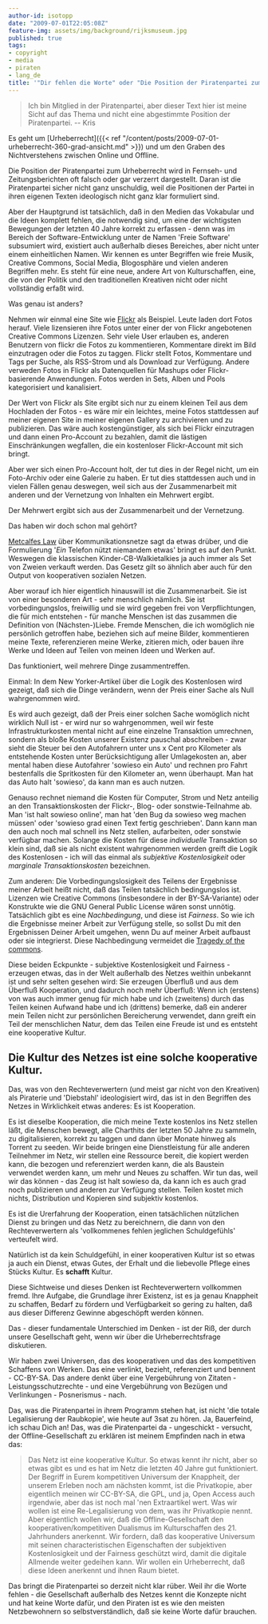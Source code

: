```yaml
---
author-id: isotopp
date: "2009-07-01T22:05:08Z"
feature-img: assets/img/background/rijksmuseum.jpg
published: true
tags:
- copyright
- media
- piraten
- lang_de
title: '"Dir fehlen die Worte" oder "Die Position der Piratenpartei zum Urheberrecht in einer Flatrategesellschaft"'
---
```

> Ich bin Mitglied in der Piratenpartei, aber dieser Text hier ist meine
> Sicht auf das Thema und nicht eine abgestimmte Position der Piratenpartei.
> -- Kris

Es geht um
[Urheberrecht]({{< ref "/content/posts/2009-07-01-urheberrecht-360-grad-ansicht.md" >}})
und um den Graben des Nichtverstehens zwischen Online und Offline.

Die Position der Piratenpartei zum Urheberrecht wird in Fernseh- und
Zeitungsberichten oft falsch oder gar verzerrt dargestellt. Daran ist die
Piratenpartei sicher nicht ganz unschuldig, weil die Positionen der Partei
in ihren eigenen Texten ideologisch nicht ganz klar formuliert sind.

Aber der Hauptgrund ist tatsächlich, daß in den Medien das Vokabular und die
Ideen komplett fehlen, die notwendig sind, um eine der wichtigsten
Bewegungen der letzten 40 Jahre korrekt zu erfassen - denn was im Bereich
der Software-Entwicklung unter de Namen 'Freie Software' subsumiert wird,
existiert auch außerhalb dieses Bereiches, aber nicht unter einem
einheitlichen Namen. Wir kennen es unter Begriffen wie freie Musik, Creative
Commons, Social Media, Blogosphäre und vielen anderen Begriffen mehr. Es
steht für eine neue, andere Art von Kulturschaffen, eine, die von der
Politik und den traditionellen Kreativen nicht oder nicht vollständig erfaßt
wird.

Was genau ist anders?

Nehmen wir einmal eine Site wie [Flickr](http://flickr.com) als Beispiel.
Leute laden dort Fotos herauf. Viele lizensieren ihre Fotos unter einer der
von Flickr angebotenen Creative Commons Lizenzen. Sehr viele User erlauben
es, anderen Benutzern von flickr die Fotos zu kommentieren, Kommentare
direkt im Bild einzutragen oder die Fotos zu taggen. Flickr stellt Fotos,
Kommentare und Tags per Suche, als RSS-Strom und als Download zur Verfügung.
Andere verweden Fotos in Flickr als Datenquellen für Mashups oder
Flickr-basierende Anwendungen. Fotos werden in Sets, Alben und Pools
kategorisiert und kanalisiert.

Der Wert von Flickr als Site ergibt sich nur zu einem kleinen Teil aus dem
Hochladen der Fotos - es wäre mir ein leichtes, meine Fotos stattdessen auf
meiner eigenen Site in meiner eigenen Gallery zu archivieren und zu
publizieren. Das wäre auch kostengünstiger, als sich bei Flickr einzutragen
und dann einen Pro-Account zu bezahlen, damit die lästigen Einschränkungen
wegfallen, die ein kostenloser Flickr-Account mit sich bringt.

Aber wer sich einen Pro-Account holt, der tut dies in der Regel nicht, um
ein Foto-Archiv oder eine Galerie zu haben. Er tut dies stattdessen auch und
in vielen Fällen genau deswegen, weil sich aus der Zusammenarbeit mit
anderen und der Vernetzung von Inhalten ein Mehrwert ergibt.

Der Mehrwert ergibt sich aus der Zusammenarbeit und der Vernetzung.

Das haben wir doch schon mal gehört?


[Metcalfes Law](http://en.wikipedia.org/wiki/Metcalfes_Law) über
Kommunikationsnetze sagt da etwas drüber, und die Formulierung '_Ein_
Telefon nützt niemandem etwas' bringt es auf den Punkt. Weswegen die
klassischen Kinder-CB-Walkietalkies ja auch immer als Set von Zweien
verkauft werden. Das Gesetz gilt so ähnlich aber auch für den Output von
kooperativen sozialen Netzen.

Aber worauf ich hier eigentlich hinauswill ist die Zusammenarbeit. Sie ist
von einer besonderen Art - sehr menschlich nämlich. Sie ist
vorbedingungslos, freiwillig und sie wird gegeben frei von Verpflichtungen,
die für mich entstehen - für manche Menschen ist das zusammen die Definition
von (Nächsten-)Liebe. Fremde Menschen, die ich womöglich nie persönlich
getroffen habe, beziehen sich auf meine Bilder, kommentieren meine Texte,
referenzieren meine Werke, zitieren mich, oder bauen ihre Werke und Ideen
auf Teilen von meinen Ideen und Werken auf.

Das funktioniert, weil mehrere Dinge zusammentreffen.

Einmal: In dem New Yorker-Artikel über die Logik des Kostenlosen wird
gezeigt, daß sich die Dinge verändern, wenn der Preis einer Sache als Null
wahrgenommen wird.

Es wird auch gezeigt, daß der Preis einer solchen Sache womöglich nicht
wirklich Null ist - er wird nur so wahrgenommen, weil wir feste
Infrastrukturkosten mental nicht auf eine einzelne Transaktion umrechnen,
sondern als bloße Kosten unserer Existenz pauschal abschreiben - zwar sieht
die Steuer bei den Autofahrern unter uns x Cent pro Kilometer als
entstehende Kosten unter Berücksichtigung aller Umlagekosten an, aber mental
haben diese Autofahrer 'sowieso ein Auto' und rechnen pro Fahrt bestenfalls
die Spritkosten für den Kilometer an, wenn überhaupt. Man hat das Auto halt
'sowieso', da kann man es auch nutzen.

Genauso rechnet niemand die Kosten für Computer, Strom und Netz anteilig an
den Transaktionskosten der Flickr-, Blog- oder sonstwie-Teilnahme ab. Man
'ist halt sowieso online', man hat 'den Bug da sowieso weg machen müssen'
oder 'sowieso grad einen Text fertig geschrieben'. Dann kann man den auch
noch mal schnell ins Netz stellen, aufarbeiten, oder sonstwie verfügbar
machen. Solange die Kosten für diese _individuelle_ Transaktion so klein
sind, daß sie als nicht existent wahrgenommen werden greift die Logik des
Kostenlosen - ich will das einmal als _subjektive Kostenlosigkeit_ oder
_marginale Transaktionskosten_ bezeichnen.

Zum anderen: Die Vorbedingungslosigkeit des Teilens der Ergebnisse meiner
Arbeit heißt nicht, daß das Teilen tatsächlich bedingungslos ist. Lizenzen
wie Creative Commons (insbesondere in der BY-SA-Variante) oder Konstrukte
wie die GNU General Public License wären sonst unnötig. Tatsächlich gibt es
eine _Nachbedingung_, und diese ist _Fairness_. So wie ich die Ergebnisse
meiner Arbeit zur Verfügung stelle, so sollst Du mit den Ergebnissen Deiner
Arbeit umgehen, wenn Du auf meiner Arbeit aufbaust oder sie integrierst.
Diese Nachbedingung vermeidet die 
[Tragedy of the commons](http://en.wikipedia.org/wiki/Tragedy_of_the_commons).

Diese beiden Eckpunkte - subjektive Kostenlosigkeit und Fairness - erzeugen
etwas, das in der Welt außerhalb des Netzes weithin unbekannt ist und sehr
selten gesehen wird: Sie erzeugen Überfluß und aus dem Überfluß Kooperation,
und dadurch noch mehr Überfluß: Wenn ich (erstens) von was auch immer genug
für mich habe und ich (zweitens) durch das Teilen keinen Aufwand habe und
ich (drittens) bemerke, daß ein anderer mein Teilen nicht zur persönlichen
Bereicherung verwendet, dann greift ein Teil der menschlichen Natur, dem das
Teilen eine Freude ist und es entsteht eine kooperative Kultur.

## Die Kultur des Netzes ist eine solche kooperative Kultur.

Das, was von den Rechteverwertern (und meist gar nicht von den Kreativen)
als Piraterie und 'Diebstahl' ideologisiert wird, das ist in den Begriffen
des Netzes in Wirklichkeit etwas anderes: Es ist Kooperation.

Es ist dieselbe Kooperation, die mich meine Texte kostenlos ins Netz stellen
läßt, die Menschen bewegt, alle Charthits der letzten 50 Jahre zu sammeln,
zu digitalisieren, korrekt zu taggen und dann über Monate hinweg als Torrent
zu seeden. Wir beide bringen eine Dienstleistung für alle anderen Teilnehmer
im Netz, wir stellen eine Ressource bereit, die kopiert werden kann, die
bezogen und referenziert werden kann, die als Baustein verwendet werden
kann, um mehr und Neues zu schaffen. Wir tun das, weil wir das können - das
Zeug ist halt sowieso da, da kann ich es auch grad noch publizieren und
anderen zur Verfügung stellen. Teilen kostet mich nichts, Distribution und
Kopieren sind subjektiv kostenlos.

Es ist die Urerfahrung der Kooperation, einen tatsächlichen nützlichen
Dienst zu bringen und das Netz zu bereichnern, die dann von den
Rechteverwertern als 'vollkommenes fehlen jeglichen Schuldgefühls'
verteufelt wird.

Natürlich ist da kein Schuldgefühl, in einer kooperativen Kultur ist so
etwas ja auch ein Dienst, etwas Gutes, der Erhalt und die liebevolle Pflege
eines Stücks Kultur. Es **schafft** Kultur.

Diese Sichtweise und dieses Denken ist Rechteverwertern vollkommen fremd.
Ihre Aufgabe, die Grundlage ihrer Existenz, ist es ja genau Knappheit zu
schaffen, Bedarf zu fördern und Verfügbarkeit so gering zu halten, daß aus
dieser Differenz Gewinne abgeschöpft werden können.

Das - dieser fundamentale Unterschied im Denken - ist der Riß, der durch
unsere Gesellschaft geht, wenn wir über die Urheberrechtsfrage diskutieren.

Wir haben zwei Universen, das des kooperativen und das des kompetitiven
Schaffens von Werken. Das eine verlinkt, bezieht, referenziert und bennent -
CC-BY-SA. Das andere denkt über eine Vergebührung von Zitaten -
Leistungsschutzrechte - und eine Vergebührung von Bezügen und Verlinkungen -
Posnerismus - nach.

Das, was die Piratenpartei in ihrem Programm stehen hat, ist nicht 'die
totale Legalisierung der Raubkopie', wie heute auf 3sat zu hören. Ja,
Bauerfeind, ich schau Dich an! Das, was die Piratenpartei da - ungeschickt -
versucht, der Offline-Gesellschaft zu erklären ist meinem Empfinden nach in
etwa das:

> Das Netz ist eine kooperative Kultur. So etwas kennt ihr nicht, aber so
> etwas gibt es und es hat im Netz die letzten 40 Jahre gut funktioniert.
> Der Begriff in Eurem kompetitiven Universum der Knappheit, der unserem
> Erleben noch am nächsten kommt, ist die Privatkopie, aber eigentlich
> meinen wir CC-BY-SA, die GPL, und ja, Open Access auch irgendwie, aber das
> ist noch mal 'nen Extraartikel wert. Was wir wollen ist eine
> Re-Legalisierung von dem, was ihr Privatkopie nennt. Aber eigentlich
> wollen wir, daß die Offline-Gesellschaft den kooperativen/kompetitiven
> Dualismus im Kulturschaffen des 21. Jahrhunders anerkennt. Wir fordern,
> daß das kooperative Universum mit seinen characteristischen Eigenschaften
> der subjektiven Kostenlosigkeit und der Fairness geschützt wird, damit die
> digitale Allmende weiter gedeihen kann. Wir wollen ein Urheberrecht, daß
> diese Ideen anerkennt und ihnen Raum bietet.

 Das bringt die Piratenpartei so derzeit nicht klar rüber. Weil ihr die
Worte fehlen - die Gesellschaft außerhalb des Netzes kennt die Konzepte
nicht und hat keine Worte dafür, und den Piraten ist es wie den meisten
Netzbewohnern so selbstverständlich, daß sie keine Worte dafür brauchen.
